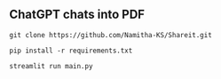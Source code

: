 ## ChatGPT chats into PDF

`git clone https://github.com/Namitha-KS/Shareit.git`

`pip install -r requirements.txt`

`streamlit run main.py`
